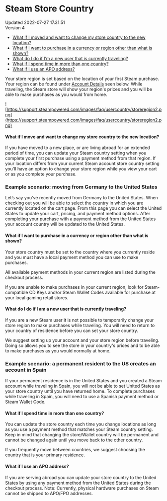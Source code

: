 # Steam Store Country
Updated 2022-07-27 17.31.51  
Version 4  

* [What if I moved and want to change my store country to the new location?](#currency)
* [What if I want to purchase in a currency or region other than what is shown?](#othercountry)
* [What do I do if I’m a new user that is currently traveling?](#newuser)
* [What if I spend time in more than one country?](#multiple)
* [What if I use an APO address?](#apo)
  
  
Your store region is set based on the location of your first Steam purchase. Your region can be found under [Account Details](https://store.steampowered.com/account/) seen below. While traveling, the Steam store will show your region's prices and you will be able to make purchases as you would from home.  
  
![https://support.steampowered.com/images/faq/usercountry/storeregion2.png](https://support.steampowered.com/images/faq/usercountry/storeregion2.png)  
  
#### What if I move and want to change my store country to the new location?
If you have moved to a new place, or are living abroad for an extended period of time, you can update your Steam country setting when you complete your first purchase using a payment method from that region. If your location differs from your current Steam account store country setting you'll have an option to change your store region while you view your cart or as you complete your purchase.  
  
### **Example scenario: moving from Germany to the United States**
Let’s say you’ve recently moved from Germany to the United States. When checking out you will be able to select the country in which you are currently located on the cart page.  From this page you can select the United States to update your cart, pricing, and payment method options.  After completing your purchase with a payment method from the United States your account country will be updated to the United States.  
  
#### What if I want to purchase in a currency or region other than what is shown?
Your store country must be set to the country where you currently reside and you must have a local payment method you can use to make purchases.  
  
All available payment methods in your current region are listed during the checkout process.  
  
If you are unable to make purchases in your current region, look for Steam-compatible CD Keys and/or Steam Wallet Codes available for purchase at your local gaming retail stores.  
  
#### What do I do if I am a new user that is currently traveling?
If you are a new Steam user it is not possible to temporarily change your store region to make purchases while traveling. You will need to return to your country of residence before you can set your store country.  
  
We suggest setting up your account and your store region before traveling. Doing so allows you to see the store in your country's prices and to be able to make purchases as you would normally at home.  
  
### **Example scenario: a permanent resident to the US creates an account in Spain**
If your permanent residence is in the United States and you created a Steam account while traveling in Spain, you will not be able to set United States as your store country until you have returned home. To complete purchases while traveling in Spain, you will need to use a Spanish payment method or Steam Wallet Code.  
  
#### What if I spend time in more than one country?
You can update the store country each time you change locations as long as you use a payment method that matches your Steam country setting. Keep in mind that changing the store/Wallet country will be permanent and cannot be changed again until you move back to the other country.  
  
If you frequently move between countries, we suggest choosing the country that is your primary residence.  
  
#### What if I use an APO address?
If you are serving abroad you can update your store country to the United States by using any payment method from the United States during the checkout process. Note: Currently, physical hardware purchases on Steam cannot be shipped to APO/FPO addresses.